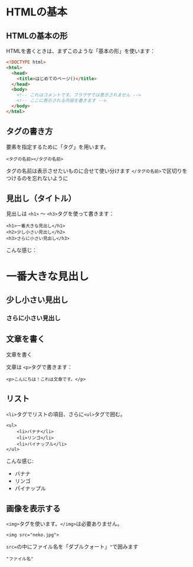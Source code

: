 # HTMLの基本

## HTMLの基本の形

HTMLを書くときは、まずこのような「基本の形」を使います：

```html
<!DOCTYPE html>
<html>
  <head>
    <title>はじめてのページ()</title>
  </head>
  <body>
    <!-- これはコメントです。ブラウザでは表示されません -->
    <!-- ここに表示される内容を書きます -->
  </body>
</html>
```
## タグの書き方
要素を指定するために「タグ」を用います。
```
<タグの名前></タグの名前>
```
タグの名前は表示させたいものに合せて使い分けます
`</タグの名前>`で区切りをつけるのを忘れないように

## 見出し（タイトル）

見出しは `<h1>` ～ `<h3>`タグを使って書きます：
```
<h1>一番大きな見出し</h1>
<h2>少し小さい見出し</h2>
<h3>さらに小さい見出し</h3>
```
こんな感じ：
# 一番大きな見出し
## 少し小さい見出し
### さらに小さい見出し

## 文章を書く
文章を書く

文章は `<p>`タグで書きます：
```
<p>こんにちは！これは文章です。</p>
```
## リスト
`<li>`タグでリストの項目、さらに`<ul>`タグで囲む。
```
<ul>
    <li>バナナ</li>
    <li>リンゴ</li>
    <li>パイナップル</li>
</ul>
```
こんな感じ: 
- バナナ
- リンゴ
- パイナップル

## 画像を表示する
`<img>`タグを使います。`</img>`は必要ありません。
```
<img src="neko.jpg">
```
`src=`の中にファイル名を「ダブルクォート」`"`で囲みます
```
"ファイル名"
```

